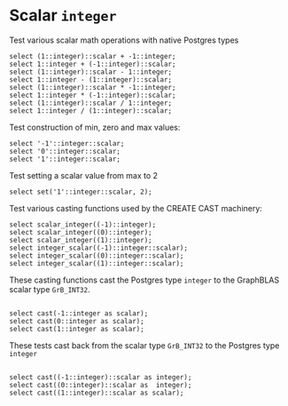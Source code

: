 # Scalar `integer`

Test various scalar math operations with native Postgres types
```
select (1::integer)::scalar + -1::integer;
select 1::integer + (-1::integer)::scalar;
select (1::integer)::scalar - 1::integer;
select 1::integer - (1::integer)::scalar;
select (1::integer)::scalar * -1::integer;
select 1::integer * (-1::integer)::scalar;
select (1::integer)::scalar / 1::integer;
select 1::integer / (1::integer)::scalar;

```
Test construction of min, zero and max values:
```
select '-1'::integer::scalar;
select '0'::integer::scalar;
select '1'::integer::scalar;

```
Test setting a scalar value from max to 2
```
select set('1'::integer::scalar, 2);

```
Test various casting functions used by the CREATE CAST machinery:
```
select scalar_integer((-1)::integer);
select scalar_integer((0)::integer);
select scalar_integer((1)::integer);
select integer_scalar((-1)::integer::scalar);
select integer_scalar((0)::integer::scalar);
select integer_scalar((1)::integer::scalar);

```
These casting functions cast the Postgres type `integer` to the
GraphBLAS scalar type `GrB_INT32`.
```

select cast(-1::integer as scalar);
select cast(0::integer as scalar);
select cast(1::integer as scalar);

```
These tests cast back from the scalar type `GrB_INT32` to the
Postgres type `integer`
```

select cast((-1::integer)::scalar as integer);
select cast((0::integer)::scalar as  integer);
select cast((1::integer)::scalar as scalar);
```
